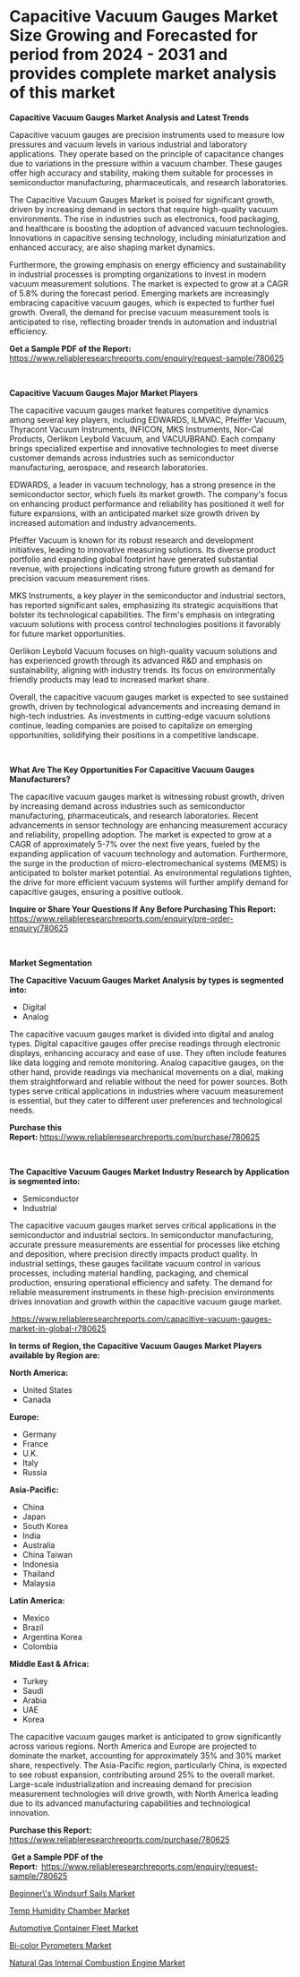 <p><h1>Capacitive Vacuum Gauges Market Size Growing and Forecasted for period from 2024 - 2031 and provides complete market analysis of this market</h1></p><p><strong>Capacitive Vacuum Gauges Market Analysis and Latest Trends</strong></p>
<p><p>Capacitive vacuum gauges are precision instruments used to measure low pressures and vacuum levels in various industrial and laboratory applications. They operate based on the principle of capacitance changes due to variations in the pressure within a vacuum chamber. These gauges offer high accuracy and stability, making them suitable for processes in semiconductor manufacturing, pharmaceuticals, and research laboratories.</p><p>The Capacitive Vacuum Gauges Market is poised for significant growth, driven by increasing demand in sectors that require high-quality vacuum environments. The rise in industries such as electronics, food packaging, and healthcare is boosting the adoption of advanced vacuum technologies. Innovations in capacitive sensing technology, including miniaturization and enhanced accuracy, are also shaping market dynamics.</p><p>Furthermore, the growing emphasis on energy efficiency and sustainability in industrial processes is prompting organizations to invest in modern vacuum measurement solutions. The market is expected to grow at a CAGR of 5.8% during the forecast period. Emerging markets are increasingly embracing capacitive vacuum gauges, which is expected to further fuel growth. Overall, the demand for precise vacuum measurement tools is anticipated to rise, reflecting broader trends in automation and industrial efficiency.</p></p>
<p><strong>Get a Sample PDF of the Report:&nbsp;</strong> <a href="https://www.reliableresearchreports.com/enquiry/request-sample/780625?utm_campaign=116&utm_medium=2&utm_source=Github&utm_content=ia&utm_term=15102024&utm_id=capacitive-vacuum-gauges">https://www.reliableresearchreports.com/enquiry/request-sample/780625</a></p>
<p>&nbsp;</p>
<p><strong>Capacitive Vacuum Gauges Major Market Players</strong></p>
<p><p>The capacitive vacuum gauges market features competitive dynamics among several key players, including EDWARDS, ILMVAC, Pfeiffer Vacuum, Thyracont Vacuum Instruments, INFICON, MKS Instruments, Nor-Cal Products, Oerlikon Leybold Vacuum, and VACUUBRAND. Each company brings specialized expertise and innovative technologies to meet diverse customer demands across industries such as semiconductor manufacturing, aerospace, and research laboratories.</p><p>EDWARDS, a leader in vacuum technology, has a strong presence in the semiconductor sector, which fuels its market growth. The company's focus on enhancing product performance and reliability has positioned it well for future expansions, with an anticipated market size growth driven by increased automation and industry advancements.</p><p>Pfeiffer Vacuum is known for its robust research and development initiatives, leading to innovative measuring solutions. Its diverse product portfolio and expanding global footprint have generated substantial revenue, with projections indicating strong future growth as demand for precision vacuum measurement rises.</p><p>MKS Instruments, a key player in the semiconductor and industrial sectors, has reported significant sales, emphasizing its strategic acquisitions that bolster its technological capabilities. The firm's emphasis on integrating vacuum solutions with process control technologies positions it favorably for future market opportunities.</p><p>Oerlikon Leybold Vacuum focuses on high-quality vacuum solutions and has experienced growth through its advanced R&D and emphasis on sustainability, aligning with industry trends. Its focus on environmentally friendly products may lead to increased market share.</p><p>Overall, the capacitive vacuum gauges market is expected to see sustained growth, driven by technological advancements and increasing demand in high-tech industries. As investments in cutting-edge vacuum solutions continue, leading companies are poised to capitalize on emerging opportunities, solidifying their positions in a competitive landscape.</p></p>
<p>&nbsp;</p>
<p><strong>What Are The Key Opportunities For Capacitive Vacuum Gauges Manufacturers?</strong></p>
<p><p>The capacitive vacuum gauges market is witnessing robust growth, driven by increasing demand across industries such as semiconductor manufacturing, pharmaceuticals, and research laboratories. Recent advancements in sensor technology are enhancing measurement accuracy and reliability, propelling adoption. The market is expected to grow at a CAGR of approximately 5-7% over the next five years, fueled by the expanding application of vacuum technology and automation. Furthermore, the surge in the production of micro-electromechanical systems (MEMS) is anticipated to bolster market potential. As environmental regulations tighten, the drive for more efficient vacuum systems will further amplify demand for capacitive gauges, ensuring a positive outlook.</p></p>
<p><strong>Inquire or Share Your Questions If Any Before Purchasing This Report:</strong> <a href="https://www.reliableresearchreports.com/enquiry/pre-order-enquiry/780625?utm_campaign=116&utm_medium=2&utm_source=Github&utm_content=ia&utm_term=15102024&utm_id=capacitive-vacuum-gauges">https://www.reliableresearchreports.com/enquiry/pre-order-enquiry/780625</a></p>
<p>&nbsp;</p>
<p><strong>Market Segmentation</strong></p>
<p><strong>The Capacitive Vacuum Gauges Market Analysis by types is segmented into:</strong></p>
<p><ul><li>Digital</li><li>Analog</li></ul></p>
<p><p>The capacitive vacuum gauges market is divided into digital and analog types. Digital capacitive gauges offer precise readings through electronic displays, enhancing accuracy and ease of use. They often include features like data logging and remote monitoring. Analog capacitive gauges, on the other hand, provide readings via mechanical movements on a dial, making them straightforward and reliable without the need for power sources. Both types serve critical applications in industries where vacuum measurement is essential, but they cater to different user preferences and technological needs.</p></p>
<p><strong>Purchase this Report:&nbsp;</strong><a href="https://www.reliableresearchreports.com/purchase/780625?utm_campaign=116&utm_medium=2&utm_source=Github&utm_content=ia&utm_term=15102024&utm_id=capacitive-vacuum-gauges">https://www.reliableresearchreports.com/purchase/780625</a></p>
<p>&nbsp;</p>
<p><strong>The Capacitive Vacuum Gauges Market Industry Research by Application is segmented into:</strong></p>
<p><ul><li>Semiconductor</li><li>Industrial</li></ul></p>
<p><p>The capacitive vacuum gauges market serves critical applications in the semiconductor and industrial sectors. In semiconductor manufacturing, accurate pressure measurements are essential for processes like etching and deposition, where precision directly impacts product quality. In industrial settings, these gauges facilitate vacuum control in various processes, including material handling, packaging, and chemical production, ensuring operational efficiency and safety. The demand for reliable measurement instruments in these high-precision environments drives innovation and growth within the capacitive vacuum gauge market.</p></p>
<p><a href="https://www.reliableresearchreports.com/capacitive-vacuum-gauges-market-in-global-r780625?utm_campaign=116&utm_medium=2&utm_source=Github&utm_content=ia&utm_term=15102024&utm_id=capacitive-vacuum-gauges">&nbsp;https://www.reliableresearchreports.com/capacitive-vacuum-gauges-market-in-global-r780625</a></p>
<p><strong>In terms of Region, the Capacitive Vacuum Gauges Market Players available by Region are:</strong></p>
<p>
    <p> <strong> North America: </strong>
        <ul>
            <li>United States</li>
            <li>Canada</li>
        </ul>
        </p> 
    <p> <strong> Europe: </strong>
        <ul>
            <li>Germany</li>
            <li>France</li>
            <li>U.K.</li>
            <li>Italy</li>
            <li>Russia</li>
        </ul>
        </p> 
    <p> <strong> Asia-Pacific: </strong>
        <ul>
            <li>China</li>
            <li>Japan</li>
            <li>South Korea</li>
            <li>India</li>
            <li>Australia</li>
            <li>China Taiwan</li>
            <li>Indonesia</li>
            <li>Thailand</li>
            <li>Malaysia</li>
        </ul>
        </p> 
    <p> <strong> Latin America: </strong>
        <ul>
            <li>Mexico</li>
            <li>Brazil</li>
            <li>Argentina Korea</li>
            <li>Colombia</li>
        </ul>
        </p> 
    <p> <strong> Middle East & Africa: </strong>
        <ul>
            <li>Turkey</li>
            <li>Saudi</li>
            <li>Arabia</li>
            <li>UAE</li>
            <li>Korea</li>
        </ul>
    </p>
    </p>
<p><p>The capacitive vacuum gauges market is anticipated to grow significantly across various regions. North America and Europe are projected to dominate the market, accounting for approximately 35% and 30% market share, respectively. The Asia-Pacific region, particularly China, is expected to see robust expansion, contributing around 25% to the overall market. Large-scale industrialization and increasing demand for precision measurement technologies will drive growth, with North America leading due to its advanced manufacturing capabilities and technological innovation.</p></p>
<p><strong>Purchase this Report: </strong><a href="https://www.reliableresearchreports.com/purchase/780625?utm_campaign=116&utm_medium=2&utm_source=Github&utm_content=ia&utm_term=15102024&utm_id=capacitive-vacuum-gauges">https://www.reliableresearchreports.com/purchase/780625</a></p>
<p>&nbsp;<strong>Get a Sample PDF of the Report:&nbsp;&nbsp;</strong><a href="https://www.reliableresearchreports.com/enquiry/request-sample/780625?utm_campaign=116&utm_medium=2&utm_source=Github&utm_content=ia&utm_term=15102024&utm_id=capacitive-vacuum-gauges">https://www.reliableresearchreports.com/enquiry/request-sample/780625</a></p>
<p><strong></strong></p>
<p><p><a href="https://github.com/BesaLoshi2000/Market-Research-Report-List-1/blob/main/beginners-windsurf-sails-market.md?utm_campaign=116&utm_medium=2&utm_source=Github&utm_content=ia&utm_term=15102024&utm_id=capacitive-vacuum-gauges">Beginner\'s Windsurf Sails Market</a></p><p><a href="https://issuu.com/reportprime-2/docs/temp-humidity-chamber-market-size-2_f6d1d3fcbe770b?utm_campaign=116&utm_medium=2&utm_source=Github&utm_content=ia&utm_term=15102024&utm_id=capacitive-vacuum-gauges">Temp Humidity Chamber Market</a></p><p><a href="https://www.linkedin.com/pulse/analyzing-global-automotive-container-fleet-market-growth-prospects-xnryc?utm_campaign=116&utm_medium=2&utm_source=Github&utm_content=ia&utm_term=15102024&utm_id=capacitive-vacuum-gauges">Automotive Container Fleet Market</a></p><p><a href="https://github.com/AlbertGonzalez266/Market-Research-Report-List-1/blob/main/bi-color-pyrometers-market.md?utm_campaign=116&utm_medium=2&utm_source=Github&utm_content=ia&utm_term=15102024&utm_id=capacitive-vacuum-gauges">Bi-color Pyrometers Market</a></p><p><a href="https://issuu.com/reportprime-2/docs/natural-gas-internal-combustion-eng_65d8f44bd3ea75?utm_campaign=116&utm_medium=2&utm_source=Github&utm_content=ia&utm_term=15102024&utm_id=capacitive-vacuum-gauges">Natural Gas Internal Combustion Engine Market</a></p></p>